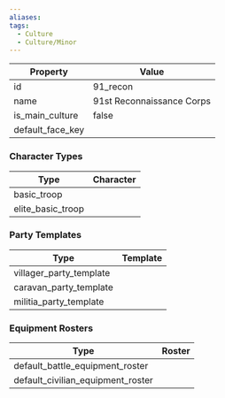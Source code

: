 ```yaml
---
aliases: 
tags:
  - Culture
  - Culture/Minor
---
```


| Property         | Value                     |
| ---------------- | ------------------------- |
| id               | 91_recon                  |
| name             | 91st Reconnaissance Corps |
| is_main_culture  | false                     |
| default_face_key |                           |

### Character Types
| Type              | Character |
| ----------------- | --------- |
| basic_troop       |           |
| elite_basic_troop |           |

### Party Templates
| Type                    | Template |
| ----------------------- | -------- |
| villager_party_template |          |
| caravan_party_template  |          |
| militia_party_template  |          |

### Equipment Rosters
| Type                              | Roster |
| --------------------------------- | ------ |
| default_battle_equipment_roster   |        |
| default_civilian_equipment_roster |        |